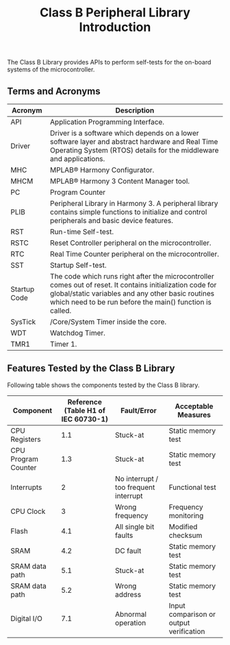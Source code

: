 ﻿---
grand_parent: Harmony 3 Class B Library for PIC32MZW1
parent: PIC32MZW1 Class B Library
title: Class B Peripheral Library Introduction
nav_order: 2
---


The Class B Library provides APIs to perform self-tests for the on-board systems of the microcontroller.

## Terms and Acronyms

| **Acronym**   | **Description**                                                 |
| ---           | ---                                                             |
| API           | Application Programming Interface. |
| Driver        | Driver is a software which depends on a lower software layer and abstract hardware and Real Time Operating System (RTOS) details for the middleware and applications. |
| MHC           | MPLAB® Harmony Configurator. |
| MHCM          | MPLAB® Harmony 3 Content Manager tool. |
| PC            | Program Counter |
| PLIB          | Peripheral Library in Harmony 3. A peripheral library contains simple functions to initialize and control peripherals and basic device features. |
| RST           | Run-time Self-test. |
| RSTC          | Reset Controller peripheral on the microcontroller. |
| RTC           | Real Time Counter peripheral on the microcontroller. |
| SST           | Startup Self-test. |
| Startup Code  | The code which runs right after the microcontroller comes out of reset. It contains initialization code for global/static variables and any other basic routines which need to be run before the main() function is called. |
| SysTick       | /Core/System Timer inside the core. |
| WDT           | Watchdog Timer. |
| TMR1           | Timer 1. |


## Features Tested by the Class B Library

Following table shows the components tested by the Class B library.

| **Component** | **Reference (Table H1 of IEC 60730-1)** | **Fault/Error** | **Acceptable Measures** |
| --- | --- | --- | --- |
| CPU Registers         | 1.1                             | Stuck-at                                | Static memory test |
| CPU Program Counter   | 1.3                             | Stuck-at                                | Static memory test |
| Interrupts            | 2                               | No interrupt / too frequent interrupt   | Functional test |
| CPU Clock             | 3                               | Wrong frequency                         | Frequency monitoring  |
| Flash                 | 4.1                             | All single bit faults                   | Modified checksum |
| SRAM                  | 4.2                             | DC fault                                | Static memory test |
| SRAM data path        | 5.1                             | Stuck-at                                | Static memory test |
| SRAM data path        | 5.2                             | Wrong address                           | Static memory test |
| Digital I/O           | 7.1                             | Abnormal operation                      | Input comparison or output verification |

